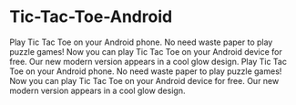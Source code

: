 # Tic-Tac-Toe-Android
Play Tic Tac Toe on your Android phone. No need waste paper to play puzzle games! Now you can play Tic Tac Toe on your Android device for free. Our new modern version appears in a cool glow design.
Play Tic Tac Toe on your Android phone. No need waste paper to play puzzle games! Now you can play Tic Tac Toe on your Android device for free. Our new modern version appears in a cool glow design.
